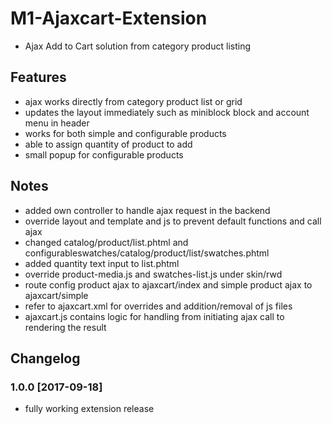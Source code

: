 M1-Ajaxcart-Extension
========================
* Ajax Add to Cart solution from category product listing

Features
--------

* ajax works directly from category product list or grid
* updates the layout immediately such as miniblock block and account menu in header
* works for both simple and configurable products
* able to assign quantity of product to add
* small popup for configurable products

Notes
-----

* added own controller to handle ajax request in the backend
* override layout and template and js to prevent default functions and call ajax
* changed catalog/product/list.phtml and configurableswatches/catalog/product/list/swatches.phtml
* added quantity text input to list.phtml 
* override product-media.js and swatches-list.js under skin/rwd
* route config product ajax to ajaxcart/index and simple product ajax to ajaxcart/simple
* refer to ajaxcart.xml for overrides and addition/removal of js files
* ajaxcart.js contains logic for handling from initiating ajax call to rendering the result

Changelog
---------

### 1.0.0 [2017-09-18]

* fully working extension release